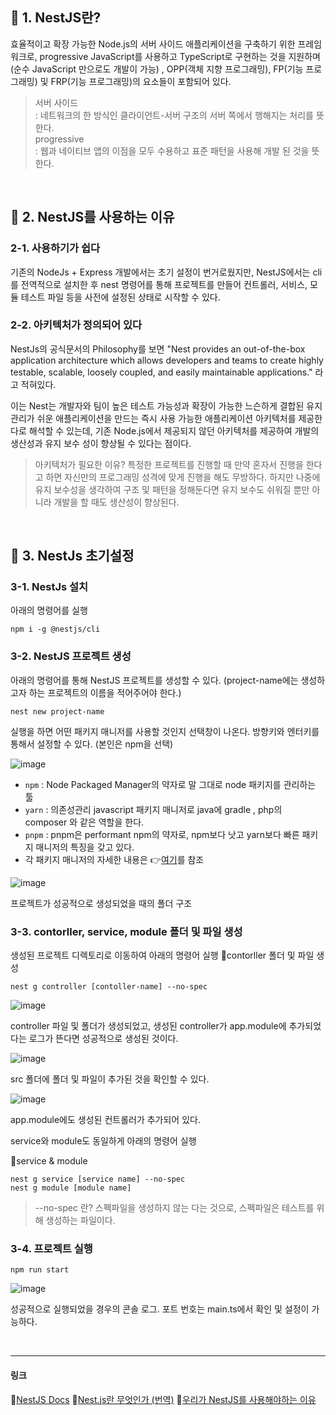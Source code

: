 ## 📌 1. NestJS란?

효율적이고 확장 가능한 Node.js의 서버 사이드 애플리케이션을 구축하기 위한 프레임워크로, progressive JavaScript를 사용하고 TypeScript로 구현하는 것을 지원하며(순수 JavaScript 만으로도 개발이 가능) , OPP(객체 지향 프로그래밍), FP(기능 프로그래밍) 및 FRP(기능 프로그래밍)의 요소들이 포함되어 있다.


>서버 사이드 <br>
: 네트워크의 한 방식인 클라이언트-서버 구조의 서버 쪽에서 행해지는 처리를 뜻한다. <br>
progressive <br>
: 웹과 네이티브 앱의 이점을 모두 수용하고 표준 패턴을 사용해 개발 된 것을 뜻한다.

<br>


## 📌 2. NestJS를 사용하는 이유
### 2-1. 사용하기가 쉽다
기존의 NodeJs + Express 개발에서는 초기 설정이 번거로웠지만, NestJS에서는 cli를 전역적으로 설치한 후 nest 명령어를 통해 프로젝트를 만들어 컨트롤러, 서비스, 모듈 테스트 파일 등을 사전에 설정된 상태로 시작할 수 있다.

### 2-2. 아키텍처가 정의되어 있다
NestJs의 공식문서의 Philosophy를 보면 "Nest provides an out-of-the-box application architecture which allows developers and teams to create highly testable, scalable, loosely coupled, and easily maintainable applications." 라고 적혀있다.

이는 Nest는 개발자와 팀이 높은 테스트 가능성과 확장이 가능한 느슨하게 결합된 유지 관리가 쉬운 애플리케이션을 만드는 즉시 사용 가능한 애플리케이션 아키텍처를 제공한다로 해석할 수 있는데, 기존 Node.js에서 제공되지 않던 아키텍처를 제공하여 개발의 생산성과 유지 보수 성이 향상될 수 있다는 점이다.

> 아키텍처가 필요한 이유?
특정한 프로젝트를 진행할 때 만약 혼자서 진행을 한다고 하면 자신만의 프로그래밍 성격에 맞게 진행을 해도 무방하다. 하지만 나중에 유지 보수성을 생각하여 구조 및 패턴을 정해둔다면 유지 보수도 쉬워질 뿐만 아니라 개발을 할 때도 생산성이 향상된다.

<br>

## 📌 3. NestJs 초기설정
### 3-1. NestJs 설치
아래의 명령어를 실행
```shell
npm i -g @nestjs/cli
```
### 3-2. NestJS 프로젝트 생성
아래의 명령어를 통해 NestJS 프로젝트를 생성할 수 있다.
(project-name에는 생성하고자 하는 프로젝트의 이름을 적어주어야 한다.)
```shell
nest new project-name
```
실행을 하면 어떤 패키지 매니저를 사용할 것인지 선택창이 나온다.
방향키와 엔터키를 통해서 설정할 수 있다. (본인은 npm을 선택)

![image](https://user-images.githubusercontent.com/110225060/198237485-2dcbb514-5ee1-4bd6-a7e8-2f93f1df90b9.png)

- `npm` : Node Packaged Manager의 약자로 말 그대로 node 패키지를 관리하는 툴
- `yarn` : 의존성관리 javascript 패키지 매니저로 java에 gradle , php의 composer 와 같은 역할을 한다.
- `pnpm` : pnpm은 performant npm의 약자로, npm보다 낫고 yarn보다 빠른 패키지 매니저의 특징을 갖고 있다.
- 각 패키지 매니저의 자세한 내용은 👉[여기](https://yceffort.kr/2022/05/npm-vs-yarn-vs-pnpm)를 참조

![image](https://user-images.githubusercontent.com/110225060/198237945-77501e3e-ca15-4f6b-ab81-864daceee81c.png)


프로젝트가 성공적으로 생성되었을 때의 폴더 구조

### 3-3. contorller, service, module 폴더 및 파일 생성
생성된 프로젝트 디렉토리로 이동하여 아래의 명령어 실행
🔻contorller 폴더 및 파일 생성
```shell
nest g controller [contoller-name] --no-spec
```
![image](https://user-images.githubusercontent.com/110225060/198238097-d5b5166b-5b38-4cc2-9720-e2bb1677aff5.png)

controller 파일 및 폴더가 생성되었고, 생성된 controller가 app.module에 추가되었다는 로그가 뜬다면 성공적으로 생성된 것이다.

![image](https://user-images.githubusercontent.com/110225060/198238170-be5bb578-e7e4-48d5-8461-18dcdde8b0cd.png)

src 폴더에 폴더 및 파일이 추가된 것을 확인할 수 있다.

![image](https://user-images.githubusercontent.com/110225060/198238221-ac3f63b5-ad64-4c12-810c-603df0ed5cdc.png)

app.module에도 생성된 컨트롤러가 추가되어 있다.

service와 module도 동일하게 아래의 명령어 실행

🔻service & module 
```shell
nest g service [service name] --no-spec
nest g module [module name]
```

> --no-spec 란? 
스펙파일을 생성하지 않는 다는 것으로, 스펙파일은 테스트를 위해 생성하는 파일이다.

### 3-4. 프로젝트 실행
```shell
npm run start
```

![image](https://user-images.githubusercontent.com/110225060/198238270-dc0fd877-bf9b-41b9-a0a1-758e1e8d9bb7.png)

성공적으로 실행되었을 경우의 콘솔 로그.
포트 번호는 main.ts에서 확인 및 설정이 가능하다.

<br>

---

#### 링크
📌[NestJS Docs](https://docs.nestjs.com/)
📌[Nest.js란 무엇인가 (번역)](https://sohyunsaurus.tistory.com/85)
📌[우리가 NestJS를 사용해야하는 이유](https://nemne.tistory.com/m/26)


